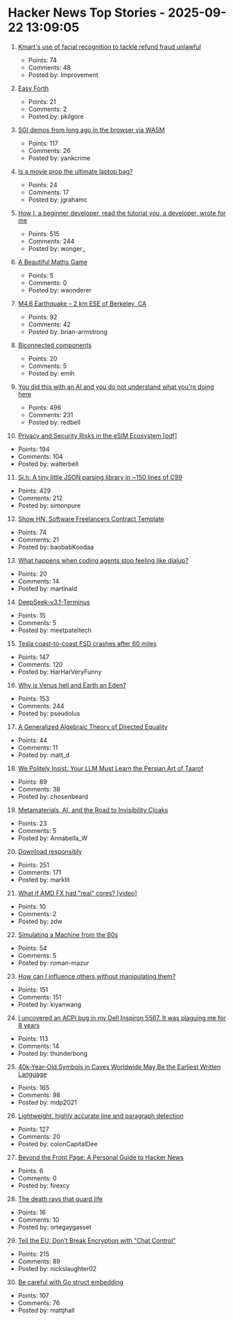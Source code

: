 # Hacker News Top Stories - 2025-09-22 13:09:05

1. [Kmart's use of facial recognition to tackle refund fraud unlawful](https://www.oaic.gov.au/news/media-centre/18-kmarts-use-of-facial-recognition-to-tackle-refund-fraud-unlawful,-privacy-commissioner-finds)
   - Points: 74
   - Comments: 48
   - Posted by: Improvement

2. [Easy Forth](https://skilldrick.github.io/easyforth/)
   - Points: 21
   - Comments: 2
   - Posted by: pkilgore

3. [SGI demos from long ago in the browser via WASM](https://github.com/sgi-demos)
   - Points: 117
   - Comments: 26
   - Posted by: yankcrime

4. [Is a movie prop the ultimate laptop bag?](https://blog.jgc.org/2025/09/is-movie-prop-ultimate-laptop-bag.html)
   - Points: 24
   - Comments: 17
   - Posted by: jgrahamc

5. [How I, a beginner developer, read the tutorial you, a developer, wrote for me](https://anniemueller.com/posts/how-i-a-non-developer-read-the-tutorial-you-a-developer-wrote-for-me-a-beginner)
   - Points: 515
   - Comments: 244
   - Posted by: wonger_

6. [A Beautiful Maths Game](https://sinerider.com/)
   - Points: 5
   - Comments: 0
   - Posted by: waonderer

7. [M4.6 Earthquake – 2 km ESE of Berkeley, CA](https://earthquake.usgs.gov/earthquakes/eventpage/ew1758534970/executive)
   - Points: 92
   - Comments: 42
   - Posted by: brian-armstrong

8. [Biconnected components](https://emi-h.com/articles/bcc.html)
   - Points: 20
   - Comments: 5
   - Posted by: emih

9. [You did this with an AI and you do not understand what you're doing here](https://hackerone.com/reports/3340109)
   - Points: 496
   - Comments: 231
   - Posted by: redbell

10. [Privacy and Security Risks in the eSIM Ecosystem [pdf]](https://www.usenix.org/system/files/usenixsecurity25-motallebighomi.pdf)
   - Points: 194
   - Comments: 104
   - Posted by: walterbell

11. [Sj.h: A tiny little JSON parsing library in ~150 lines of C99](https://github.com/rxi/sj.h)
   - Points: 429
   - Comments: 212
   - Posted by: simonpure

12. [Show HN: Software Freelancers Contract Template](https://sopimusgeneraattori.ohjelmistofriikit.fi/?lang=en)
   - Points: 74
   - Comments: 21
   - Posted by: baobabKoodaa

13. [What happens when coding agents stop feeling like dialup?](https://martinalderson.com/posts/what-happens-when-coding-agents-stop-feeling-like-dialup/)
   - Points: 20
   - Comments: 14
   - Posted by: martinald

14. [DeepSeek-v3.1-Terminus](https://api-docs.deepseek.com/news/news250922)
   - Points: 15
   - Comments: 5
   - Posted by: meetpateltech

15. [Tesla coast-to-coast FSD crashes after 60 miles](https://electrek.co/2025/09/21/tesla-influencers-tried-elon-musk-coast-to-coast-self-driving-crashed-before-60-miles/)
   - Points: 147
   - Comments: 120
   - Posted by: HarHarVeryFunny

16. [Why is Venus hell and Earth an Eden?](https://www.quantamagazine.org/why-is-venus-hell-and-earth-an-eden-20250915/)
   - Points: 153
   - Comments: 244
   - Posted by: pseudolus

17. [A Generalized Algebraic Theory of Directed Equality](https://jacobneu.phd/)
   - Points: 44
   - Comments: 11
   - Posted by: matt_d

18. [We Politely Insist: Your LLM Must Learn the Persian Art of Taarof](https://arxiv.org/abs/2509.01035)
   - Points: 89
   - Comments: 38
   - Posted by: chosenbeard

19. [Metamaterials, AI, and the Road to Invisibility Cloaks](https://open.substack.com/pub/thepotentialsurface/p/metamaterials-ai-and-the-road-to)
   - Points: 23
   - Comments: 5
   - Posted by: Annabella_W

20. [Download responsibly](https://blog.geofabrik.de/index.php/2025/09/10/download-responsibly/)
   - Points: 251
   - Comments: 171
   - Posted by: marklit

21. [What if AMD FX had "real" cores? [video]](https://www.youtube.com/watch?v=Lb4FDtAwnqU)
   - Points: 10
   - Comments: 2
   - Posted by: zdw

22. [Simulating a Machine from the 80s](https://rmazur.io/blog/fahivets.html)
   - Points: 54
   - Comments: 5
   - Posted by: roman-mazur

23. [How can I influence others without manipulating them?](https://andiroberts.com/leadership-questions/how-to-influence-others-without-manipulating)
   - Points: 151
   - Comments: 151
   - Posted by: kiyanwang

24. [I uncovered an ACPI bug in my Dell Inspiron 5567. It was plaguing me for 8 years](https://triangulatedexistence.mataroa.blog/blog/i-uncovered-an-acpi-bug-in-my-dell-inspiron-5667-it-was-plaguing-me-for-8-years/)
   - Points: 113
   - Comments: 14
   - Posted by: thunderbong

25. [40k-Year-Old Symbols in Caves Worldwide May Be the Earliest Written Language](https://www.openculture.com/2025/09/40000-year-old-symbols-found-in-caves-worldwide-may-be-the-earliest-written-language.html)
   - Points: 165
   - Comments: 98
   - Posted by: mdp2021

26. [Lightweight, highly accurate line and paragraph detection](https://arxiv.org/abs/2203.09638)
   - Points: 127
   - Comments: 20
   - Posted by: colonCapitalDee

27. [Beyond the Front Page: A Personal Guide to Hacker News](https://hsu.cy/2025/09/how-to-read-hn/)
   - Points: 6
   - Comments: 0
   - Posted by: firexcy

28. [The death rays that guard life](https://worksinprogress.co/issue/the-death-rays-that-guard-life/)
   - Points: 16
   - Comments: 10
   - Posted by: ortegaygasset

29. [Tell the EU: Don't Break Encryption with "Chat Control"](https://www.mozillafoundation.org/en/campaigns/tell-the-eu-dont-break-encryption-with-chat-control/)
   - Points: 215
   - Comments: 89
   - Posted by: nickslaughter02

30. [Be careful with Go struct embedding](https://mattjhall.co.uk/posts/be-careful-with-go-struct-embedding.html)
   - Points: 107
   - Comments: 76
   - Posted by: mattjhall


